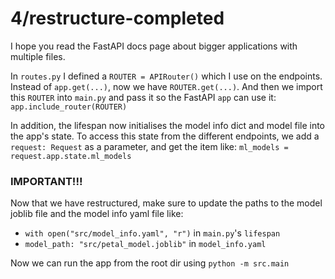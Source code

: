 # 4/restructure-completed

I hope you read the FastAPI docs page about bigger applications with multiple files. 

In `routes.py` I defined a `ROUTER = APIRouter()` which I use on the endpoints. Instead of `app.get(...)`, now we have `ROUTER.get(...)`. And then we import this `ROUTER` into `main.py` and pass it so the FastAPI `app` can use it: `app.include_router(ROUTER)`

In addition, the lifespan now initialises the model info dict and model file into the app's state. To access this state from the different endpoints, we add a `request: Request` as a parameter, and get the item like: `ml_models = request.app.state.ml_models`

### IMPORTANT!!!

Now that we have restructured, make sure to update the paths to the model joblib file and the model info yaml file like:

- `with open("src/model_info.yaml", "r")` in `main.py`'s `lifespan`
- `model_path: "src/petal_model.joblib"` in `model_info.yaml`

Now we can run the app from the root dir using `python -m src.main`